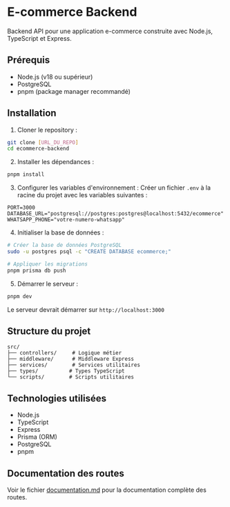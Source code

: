# E-commerce Backend

Backend API pour une application e-commerce construite avec Node.js, TypeScript et Express.

## Prérequis

- Node.js (v18 ou supérieur)
- PostgreSQL
- pnpm (package manager recommandé)

## Installation

1. Cloner le repository :
```bash
git clone [URL_DU_REPO]
cd ecommerce-backend
```

2. Installer les dépendances :
```bash
pnpm install
```

3. Configurer les variables d'environnement :
Créer un fichier `.env` à la racine du projet avec les variables suivantes :
```
PORT=3000
DATABASE_URL="postgresql://postgres:postgres@localhost:5432/ecommerce"
WHATSAPP_PHONE="votre-numero-whatsapp"
```

4. Initialiser la base de données :
```bash
# Créer la base de données PostgreSQL
sudo -u postgres psql -c "CREATE DATABASE ecommerce;"

# Appliquer les migrations
pnpm prisma db push
```

5. Démarrer le serveur :
```bash
pnpm dev
```

Le serveur devrait démarrer sur `http://localhost:3000`

## Structure du projet

```
src/
├── controllers/     # Logique métier
├── middleware/      # Middleware Express
├── services/        # Services utilitaires
├── types/          # Types TypeScript
└── scripts/        # Scripts utilitaires
```

## Technologies utilisées

- Node.js
- TypeScript
- Express
- Prisma (ORM)
- PostgreSQL
- pnpm

## Documentation des routes

Voir le fichier [documentation.md](documentation.md) pour la documentation complète des routes.
